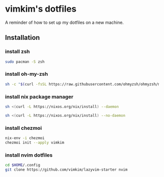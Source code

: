 # vimkim's dotfiles

A reminder of how to set up my dotfiles on a new machine.

## Installation

### install zsh

```bash
sudo pacman -S zsh
```

### install oh-my-zsh

```bash
sh -c "$(curl -fsSL https://raw.githubusercontent.com/ohmyzsh/ohmyzsh/master/tools/install.sh)"
```

### install nix package manager

```bash
sh <(curl -L https://nixos.org/nix/install) --daemon

sh <(curl -L https://nixos.org/nix/install) --no-daemon
```

### install chezmoi

```bash
nix-env -i chezmoi
chezmoi init --apply vimkim
```

### install nvim dotfiles

```bash
cd $HOME/.config
git clone https://github.com/vimkim/lazyvim-starter nvim
```
